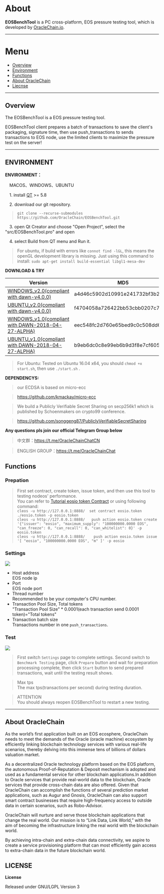 # About


**EOSBenchTool** is a PC cross-platform, EOS pressure testing tool, which is developed by [OracleChain.io](https://oraclechain.io).

------------------------------

# Menu
* [Overview](#1)
* [Environment](#2)
* [Functions](#3)
* [About OracleChain](#4)
* [Liecnse](#4)

------------------------------

<h2 id="1">Overview</h2>


The EOSBenchTool is a EOS pressure testing tool. 

EOSBenchTool client prepares a batch of transactions to save the client's packaging, signature time, then use push_transactions to sends transactions to EOS node, use the limited clients to maximize the pressure test on the server!


------------------------------
<h2 id="2">ENVIRONMENT</h2>

**ENVIRONMENT：**

&emsp;MACOS、WINDOWS、UBUNTU

&emsp;1. install [QT](https://www.qt.io/download) >= 5.8

&emsp;2. download our git repository.
>`git clone --recurse-submodules https://github.com/OracleChain/EOSBenchTool.git`

&emsp;3. open Qt Creator and choose "Open Project", select the "src/EOSBenchTool.pro" and open

&emsp;4. select Build from QT menu and Run it.


> For ubuntu, if build with errors like `connot find -lGL`, this means the openGL development library is missing.
Just using this command to install:
`sudo apt-get install build-essential libgl1-mesa-dev`

**DOWNLOAD & TRY**

|Version|MD5|
|------|---|
|[WINDOWS_v2.0(compliant with dawn-v4.0.0)](https://github.com/OracleChain/EOSBenchTool/releases/download/dawn-4.0/EOSBenchTool_Windows_Release_Dawn4.zip)|a4d46c5902d10991e241732bf3b20f28|
|[UBUNTU_v2.0(compliant with dawn-v4.0.0)](https://github.com/OracleChain/EOSBenchTool/releases/download/dawn-4.0/EOSBenchTool_Ubuntu_Release_Dawn4.zip)|f4704058a726422bb53cbb0207c7b268|
|[WINDOWS_v1.0(compliant with DAWN-2018-04-27-ALPHA)](https://github.com/OracleChain/EOSBenchTool/releases/download/1.0/EOSBenchTool_Windows_Release.zip)|eec548fc2d760e65bed9c0c508dd6e92|
|[UBUNTU_v1.0(compliant with DAWN-2018-04-27-ALPHA)](https://github.com/OracleChain/EOSBenchTool/releases/download/1.0/EOSBenchTool_Ubuntu_Release.zip)|b9eb6dc0c8e99eb6b9d3f8e7cf605111|

>For Ubuntu: Tested on Ubuntu 16.04 x64, you should `chmod +x start.sh`, then use `./start.sh` .

**DEPENDENCYS:**

> our ECDSA is based on micro-ecc

> https://github.com/kmackay/micro-ecc

> We build a Publicly Verifiable Secret Sharing on secp256k1 which is published by Schoenmakers on crypto99 conference.

> https://github.com/songgeng87/PubliclyVerifiableSecretSharing


**Any questions pls join our official Telegram Group below**

> 中文群：https://t.me/OracleChainChatCN

> ENGLISH GROUP：https://t.me/OracleChainChat


<h2 id="3">Functions</h2>

### Prepation
>First set contract, create token, issue token, and then use this tool to testing nodeos' performance.<br>
You can refer to [Tutorial eosio token Contract](https://github.com/EOSIO/eos/wiki/Tutorial-eosio-token-Contract) or using following command:<br>
`cleos -u http://127.0.0.1:8888/  set contract eosio.token ./eosio.token -p eosio.token`<br>
`cleos -u http://127.0.0.1:8888/   push action eosio.token create '{"issuer": "eosio", "maximum_supply": "100000000.0000 EOS", "can_freeze": 0, "can_recall": 0, "can_whitelist": 0}' -p eosio.token`<br>
`cleos -u http://127.0.0.1:8888/    push action eosio.token issue '[ "eosio", "100000000.0000 EOS", "m" ]' -p eosio`

### Settings
![](https://github.com/OracleChain/EOSBenchTool/blob/master/screenshots/setting.PNG)
* Host address <br>
 EOS node ip
* Port <br>
 EOS node port
* Thread number <br>
 Recommended to be your computer's CPU number.
* Transaction Pool Size, Total tokens <br>
 "Transaction Pool Size" * 0.0001(each transaction send 0.0001 token)="Total tokens"
* Transaction batch size <br>
 Transactions number in one `push_transactions`.

### Test
![](https://github.com/OracleChain/EOSBenchTool/blob/master/screenshots/testing.png)
>First switch `Settings` page to complete settings.
>Second switch to `Benchmark Testing` page, click `Prepare` button and wait for preparation processing complete, then click `Start` button to send prepared transactions, wait until the testing result shows.

> Max tps<br>
  The max tps(transactions per second) during testing duration.

>ATTENTION<br>
 You should always reopen EOSBenchTool to restart a new testing.

------------------------------
<h2 id="4">About OracleChain</h2>


As the world’s first application built on an EOS ecosphere, OracleChain needs to meet the demands of the Oracle (oracle machine) ecosystem by efficiently linking blockchain technology services with various real-life scenarios, thereby delving into this immense tens of billions of dollars valuation market.


As a decentralized Oracle technology platform based on the EOS platform, the autonomous Proof-of-Reputation & Deposit mechanism is adopted and used as a fundamental service for other blockchain applications.In addition to Oracle services that provide real-world data to the blockchain, Oracle services that provide cross-chain data are also offered. Given that OracleChain can accomplish the functions of several prediction market applications, such as Augur and Gnosis, OracleChain can also support smart contract businesses that require high-frequency access to outside data in certain scenarios, such as Robo-Advisor.


OracleChain will nurture and serve those blockchain applications that change the real world. Our mission is to “Link Data, Link World,” with the aim of becoming the infrastructure linking the real world with the blockchain world.


By achieving intra-chain and extra-chain data connectivity, we aspire to create a service provisioning platform that can most efficiently gain access to extra-chain data in the future blockchain world.

<h2 id="5">LICENSE</h2>

**License**

Released under GNU/LGPL Version 3
